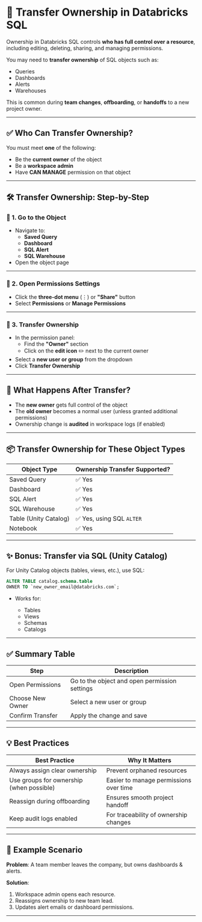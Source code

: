 # 🔄 Transfer Ownership in Databricks SQL

Ownership in Databricks SQL controls **who has full control over a resource**, including editing, deleting, sharing, and managing permissions.

You may need to **transfer ownership** of SQL objects such as:
- Queries
- Dashboards
- Alerts
- Warehouses

This is common during **team changes**, **offboarding**, or **handoffs** to a new project owner.

---

## ✅ Who Can Transfer Ownership?

You must meet **one** of the following:
- Be the **current owner** of the object
- Be a **workspace admin**
- Have **CAN MANAGE** permission on that object

---

## 🛠️ Transfer Ownership: Step-by-Step

### 🔹 1. Go to the Object

- Navigate to:
  - **Saved Query**
  - **Dashboard**
  - **SQL Alert**
  - **SQL Warehouse**
- Open the object page

---

### 🔹 2. Open Permissions Settings

- Click the **three-dot menu** (⋮) or **"Share"** button
- Select **Permissions** or **Manage Permissions**

---

### 🔹 3. Transfer Ownership

- In the permission panel:
  - Find the **"Owner"** section
  - Click on the **edit icon** ✏️ next to the current owner
- Select a **new user or group** from the dropdown
- Click **Transfer Ownership**

---

## 🔐 What Happens After Transfer?

- The **new owner** gets full control of the object
- The **old owner** becomes a normal user (unless granted additional permissions)
- Ownership change is **audited** in workspace logs (if enabled)

---

## 📦 Transfer Ownership for These Object Types

| Object Type       | Ownership Transfer Supported? |
|-------------------|-------------------------------|
| Saved Query       | ✅ Yes                         |
| Dashboard         | ✅ Yes                         |
| SQL Alert         | ✅ Yes                         |
| SQL Warehouse     | ✅ Yes                         |
| Table (Unity Catalog) | ✅ Yes, using SQL `ALTER`  |
| Notebook          | ✅ Yes                         |

---

## ✨ Bonus: Transfer via SQL (Unity Catalog)

For Unity Catalog objects (tables, views, etc.), use SQL:

```sql
ALTER TABLE catalog.schema.table
OWNER TO `new_owner_email@databricks.com`;
```

* Works for:

  * Tables
  * Views
  * Schemas
  * Catalogs

---

## ✅ Summary Table

| Step             | Description                                   |
| ---------------- | --------------------------------------------- |
| Open Permissions | Go to the object and open permission settings |
| Choose New Owner | Select a new user or group                    |
| Confirm Transfer | Apply the change and save                     |

---

## 💡 Best Practices

| Best Practice                            | Why It Matters                         |
| ---------------------------------------- | -------------------------------------- |
| Always assign clear ownership            | Prevent orphaned resources             |
| Use groups for ownership (when possible) | Easier to manage permissions over time |
| Reassign during offboarding              | Ensures smooth project handoff         |
| Keep audit logs enabled                  | For traceability of ownership changes  |

---

## 📌 Example Scenario

**Problem**: A team member leaves the company, but owns dashboards & alerts.

**Solution**:

1. Workspace admin opens each resource.
2. Reassigns ownership to new team lead.
3. Updates alert emails or dashboard permissions.

---
